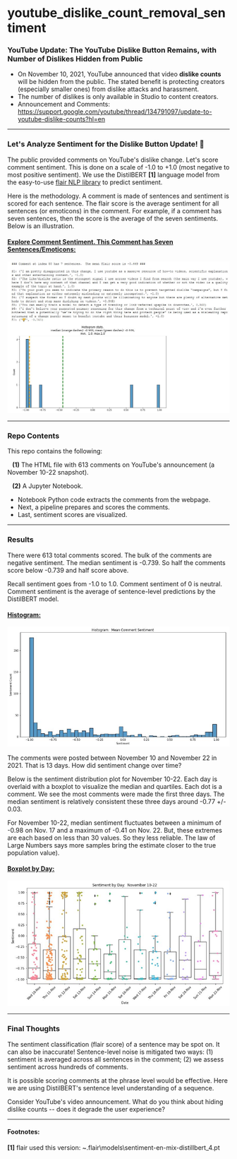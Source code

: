 # youtube_dislike_count_removal_sentiment

### YouTube Update: The YouTube Dislike Button Remains, with Number of Dislikes Hidden from Public

* On November 10, 2021, YouTube announced that video **dislike counts** will be hidden from the public.  The stated benefit is protecting creators (especially smaller ones) from dislike attacks and harassment.
* The number of dislikes is only available in Studio to content creators.
* Announcement and Comments: https://support.google.com/youtube/thread/134791097/update-to-youtube-dislike-counts?hl=en

***
### Let's Analyze Sentiment for the Dislike Button Update!  🧐
The public provided comments on YouTube's dislike change.  Let's score comment sentiment.  This is done on a scale of -1.0  to +1.0 (most negative to most positive sentiment).  We use the DistilBERT **[1]** language model from the easy-to-use [flair NLP library](https://github.com/flairNLP/flair) to predict sentiment.

Here is the methodology.  A comment is made of sentences and sentiment is scored for each sentence.  The flair score is the average sentiment for all sentences (or emoticons) in the comment.  For example, if a comment has seven sentences, then the score is the average of the seven sentiments.  Below is an illustration.


#### <ins>Explore Comment Sentiment.  This Comment has Seven Sentences/Emoticons:</ins>
![explore comment sentiment illustration](explore_comment_sentiment.JPG)

***
### Repo Contents
This repo contains the following:  

&ensp; **(1)** The HTML file with 613 comments on YouTube's announcement (a November 10-22 snapshot).  

&ensp; **(2)** A Jupyter Notebook.  
* Notebook Python code extracts the comments from the webpage.  
* Next, a pipeline prepares and scores the comments.  
* Last, sentiment scores are visualized.

***

### Results
There were 613 total comments scored.  The bulk of the comments are negative sentiment.  The median sentiment is -0.739.  So half the comments score below -0.739 and half score above.  

Recall sentiment goes from -1.0 to 1.0.  Comment sentiment of 0 is neutral.  Comment sentiment is the average of sentence-level predictions by the DistilBERT model.

#### <ins>Histogram:</ins>
![sentiment_hist](sentiment_histogram.JPG)

The comments were posted between November 10 and November 22 in 2021.  That is 13 days.  How did sentiment change over time?

Below is the sentiment distribution plot for November 10-22.  Each day is overlaid with a boxplot to visualize the median and quartiles.  Each dot is a comment.  We see the most comments were made the first three days.  The median sentiment is relatively consistent these three days around -0.77 +/- 0.03.

For November 10-22, median sentiment fluctuates between a minimum of -0.98 on Nov. 17 and a maximum of -0.41 on Nov. 22.  But, these extremes are each based on less than 30 values.  So they less reliable.  The law of Large Numbers says more samples bring the estimate closer to the true population value).

#### <ins>Boxplot by Day:</ins>
![sentiment_boxplots](sentiment_boxplot.JPG)

***
### Final Thoughts
The sentiment classification (flair score) of a sentence may be spot on.  It can also be inaccurate!  Sentence-level noise is mitigated two ways: (1) sentiment is averaged across all sentences in the comment; (2) we assess sentiment across hundreds of comments.

It is possible scoring comments at the phrase level would be effective.  Here we are using DistilBERT's sentence level understanding of a sequence.

Consider YouTube's video announcement.  What do you think about hiding dislike counts -- does it degrade the user experience?
***

#### Footnotes:
**[1]** flair used this version: ~\.flair\models\sentiment-en-mix-distillbert_4.pt
